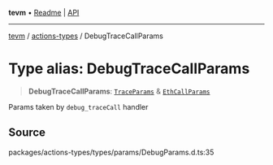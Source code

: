 **tevm** • [Readme](../../README.md) \| [API](../../modules.md)

***

[tevm](../../README.md) / [actions-types](../README.md) / DebugTraceCallParams

# Type alias: DebugTraceCallParams

> **DebugTraceCallParams**: [`TraceParams`](../../index/type-aliases/TraceParams.md) & [`EthCallParams`](EthCallParams.md)

Params taken by `debug_traceCall` handler

## Source

packages/actions-types/types/params/DebugParams.d.ts:35
